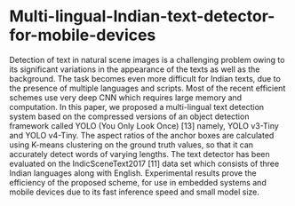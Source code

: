 # Multi-lingual-Indian-text-detector-for-mobile-devices

Detection of text in natural scene images is a challenging problem owing to its significant variations in the appearance of the texts as well as the background. The task becomes even more difficult for Indian texts, due to the presence of multiple languages and scripts. Most of the recent efficient schemes use very deep CNN which requires large memory and computation. In this paper, we proposed a multi-lingual text detection system based on the compressed versions of an object detection framework called YOLO (You Only Look Once) [13] namely, YOLO v3-Tiny and YOLO v4-Tiny. The aspect ratios of the anchor boxes are calculated using K-means clustering on the ground truth values, so that it can accurately detect words of varying lengths. The text detector has been evaluated on the IndicSceneText2017 [11] data set which consists of three Indian languages along with English. Experimental results prove the efficiency of the proposed scheme, for use in embedded systems and mobile devices due to its fast inference speed and small model size.

